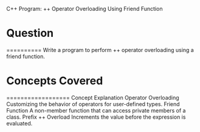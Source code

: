 C++ Program: ++ Operator Overloading Using Friend Function

# Question
==========
Write a program to perform ++ operator overloading using a friend function.



# Concepts Covered
==================
Concept	Explanation
Operator Overloading	Customizing the behavior of operators for user-defined types.
Friend Function	A non-member function that can access private members of a class.
Prefix ++ Overload	Increments the value before the expression is evaluated.


